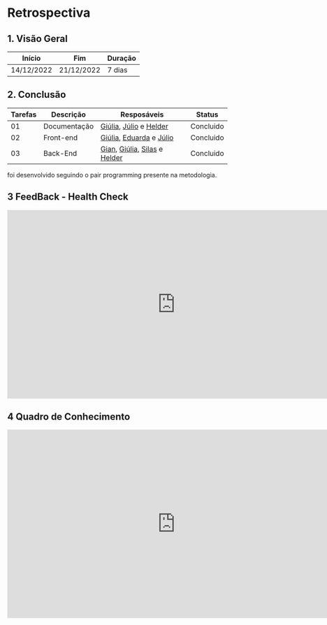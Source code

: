 # Retrospectiva

## 1. Visão Geral
<!-- data de inicio da sprint
     data de finalização da sprint
     duraração da sprint
 -->
Início | Fim | Duração
------ | --- | -------
14/12/2022 | 21/12/2022 | 7 dias

## 2. Conclusão
<!-- adicionar a issue, sua descrição, o responsavel e se a issue foi terminada ou não -->
Tarefas | Descrição | Resposáveis | Status
------ | --------- | ----------- | ------
01 | Documentação | [Giúlia](https://github.com/alcantaragiubs), [Júlio](https://github.com/Julio-eng) e [Helder](https://github.com/F1reFinger) | Concluido
02 | Front-end | [Giúlia](https://github.com/alcantaragiubs), [Eduarda](https://github.com/erteduarda) e [Júlio](https://github.com/Julio-eng) | Concluido
03 | Back-End | [Gian](https://github.com/GianMedeiros), [Giúlia](https://github.com/alcantaragiubs), [Silas](https://github.com/Silas-neres) e [Helder](https://github.com/F1reFinger) | Concluido

foi desenvolvido seguindo o pair programming presente na metodologia.

## 3 FeedBack - Health Check
<iframe width="768" height="432" src="https://docs.google.com/spreadsheets/d/1-sWmWZ9fADGNUFFPdBJHccLhOLTYTjqHpMyFA5QReok/edit?usp=sharing" frameborder="0" scrolling="no" allowfullscreen></iframe>

## 4 Quadro de Conhecimento
<iframe width="768" height="432" src="https://docs.google.com/spreadsheets/d/1nwaQRzOxsx9KtklRxFmmDceBMDdRw3LBWdOYjTqYZwQ/edit?usp=sharing" frameborder="0" scrolling="no" allowfullscreen></iframe>
